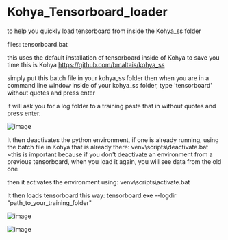 # Kohya_Tensorboard_loader
to help you quickly load tensorboard from inside the Kohya_ss folder

files:
tensorboard.bat

this uses the default installation of tensorboard inside of Kohya to save you time
this is Kohya
https://github.com/bmaltais/kohya_ss

simply put this batch file in your kohya_ss folder
then when you are in a command line window inside of your kohya_ss folder, type 'tensorboard' without quotes and press enter

it will ask you for a log folder to a training
paste that in without quotes
and press enter.

![image](https://github.com/robertJene/Kohya_Tensorboard_loader/assets/131090265/1b3c413a-0596-4ff1-8e91-33b8dc834cb2)

It then deactivates the python environment, if one is already running, using the batch file in Kohya that is already there:
venv\scripts\deactivate.bat
~this is important because if you don't deactivate an environment from a previous tensorboard, when you load it again, you will see data from the old one

then it activates the environment using:
venv\scripts\activate.bat

It then loads tensorboard this way:
tensorboard.exe --logdir "path_to_your_training_folder"

![image](https://github.com/robertJene/Kohya_Tensorboard_loader/assets/131090265/49008e94-6881-4825-ab34-c8efffbadec1)

![image](https://github.com/robertJene/Kohya_Tensorboard_loader/assets/131090265/7e77d627-8332-4a58-ba5e-181a8fc72dc8)



